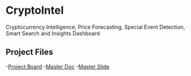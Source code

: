 # CryptoIntel

Cryptocurrency Intelligence, Price Forecasting, Special Event Detection, Smart Search and Insights Dashboard

## Project Files

-[Project Board](https://trello.com/b/7n0W8pcK/cryptocurrency-intelligence)
-[Master Doc](https://docs.google.com/document/d/1LmjX85DfC1iayxhNqgjlfTywghl9IkXysXaa-9LI93c/edit?usp=sharing)
-[Master Slide](https://docs.google.com/presentation/d/1r7Lm_lB_fE2DYTUqAHOGod9OoRrBjoZMLjMaHgG_B_0/edit?usp=sharing)

